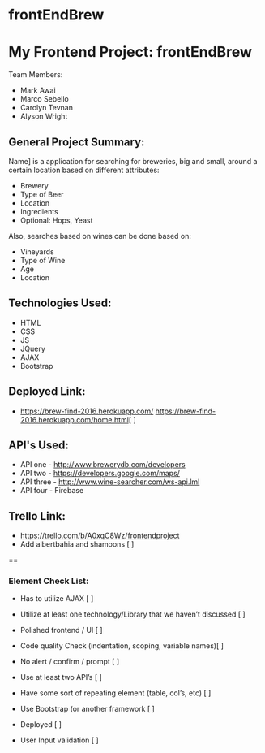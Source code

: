 # frontEndBrew

# My Frontend Project: frontEndBrew
Team Members:
* Mark Awai
* Marco Sebello
* Carolyn Tevnan
* Alyson Wright

## General Project Summary:

Name] is a application for searching for breweries, big and small, around a certain location based on different attributes:
* Brewery
* Type of Beer
* Location
* Ingredients
* Optional: Hops, Yeast

Also, searches based on wines can be done based on:
* Vineyards
* Type of Wine
* Age
* Location

## Technologies Used:
- HTML 
- CSS 
- JS 
- JQuery 
- AJAX 
- Bootstrap


## Deployed Link:

- https://brew-find-2016.herokuapp.com/ 
  https://brew-find-2016.herokuapp.com/home.html[ ]

## API's Used:

* API one - http://www.brewerydb.com/developers
* API two - https://developers.google.com/maps/
* API three - http://www.wine-searcher.com/ws-api.lml 
* API four - Firebase

## Trello Link:

* https://trello.com/b/A0xqC8Wz/frontendproject
* Add albertbahia and shamoons [ ]

==

### Element Check List:
- Has to utilize AJAX [ ]

- Utilize at least one technology/Library that we haven’t discussed [ ]

- Polished frontend / UI [ ]

- Code quality Check (indentation, scoping, variable names)[ ]

- No alert / confirm / prompt [ ]

- Use at least two API’s [ ]

- Have some sort of repeating element (table, col’s, etc) [ ]

- Use Bootstrap (or another framework [ ]

- Deployed [ ]
 
- User Input validation [ ]

